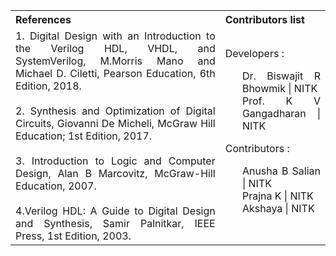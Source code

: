 <table style="text-align: justify;">
<tr style="background-color: transparent;">
  <th>References</th>
    <th>Contributors list</th>
  </tr>
  <tr style="background-color: transparent;">
  <td>
    1. Digital Design with an Introduction to the Verilog HDL, VHDL, and SystemVerilog, M.Morris Mano and Michael D. Ciletti, Pearson Education, 6th Edition, 2018.</br></br>
    2. Synthesis and Optimization of Digital Circuits, Giovanni De Micheli, McGraw Hill Education; 1st Edition, 2017.</br></br>
    3. Introduction to Logic and Computer Design, Alan B Marcovitz, McGraw-Hill Education, 2007.</br></br>
    4.Verilog HDL: A Guide to Digital Design and Synthesis, Samir Palnitkar, IEEE Press, 1st Edition, 2003.</td>
    <td>Developers :</br>
        <ul style="list-style-type: none;">
          <li>Dr. Biswajit R Bhowmik | NITK</li>
          <li>Prof. K V Gangadharan | NITK</li>
        </ul>
    Contributors :
    <ul style="list-style-type: none;">
      <li>Anusha B Salian | NITK</li>
      <li>Prajna K | NITK</li>
      <li>Akshaya | NITK</li>
    </ul></td>
  </tr>
</table>
